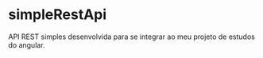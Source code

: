 # simpleRestApi
API REST simples desenvolvida para se integrar ao meu projeto de estudos do angular.
